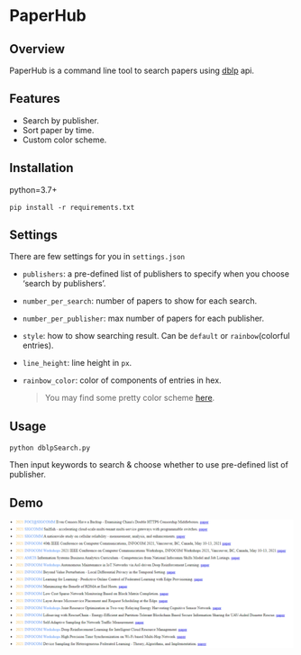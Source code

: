 # PaperHub

## Overview

PaperHub is a command line tool to search papers using [dblp](https://dblp.org/) api.

## Features

- Search by publisher.
- Sort paper by time.
- Custom color scheme.

## Installation

python=3.7+

```
pip install -r requirements.txt
```

## Settings

There are few settings for you in `settings.json` 

- `publishers`: a pre-defined list of publishers to specify when you choose ‘search by publishers’.

- `number_per_search`: number of papers to show for each search.

- `number_per_publisher`: max number of papers for each publisher.

- `style`: how to show searching result. Can be `default` or `rainbow`(colorful entries).

- `line_height`: line height in `px`.

- `rainbow_color`: color of components of entries in hex. 

  > You may find some pretty color scheme [here](http://brandcolors.net/).

## Usage

```
python dblpSearch.py
```

Then input keywords to search & choose whether to use pre-defined list of publisher.

## Demo

![image-20210910221059893](readme.assets/image-20210910221059893.png)